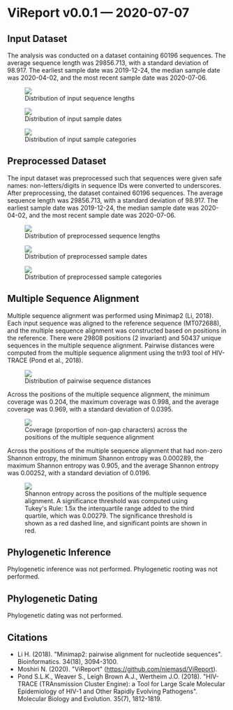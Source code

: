 # ViReport v0.0.1 &mdash; 2020-07-07

## Input Dataset
The analysis was conducted on a dataset containing 60196 sequences. The average sequence length was 29856.713, with a standard deviation of 98.917. The earliest sample date was 2019-12-24, the median sample date was 2020-04-02, and the most recent sample date was 2020-07-06.

<figure>
<img src="./report_files/figs/input_sequence_lengths.png" width="auto" height="auto" style="max-width:75%;">
<figcaption>Distribution of input sequence lengths</figcaption>
</figure>




<figure>
<img src="./report_files/figs/input_sample_dates.png" width="auto" height="auto" style="max-width:75%;">
<figcaption>Distribution of input sample dates</figcaption>
</figure>




<figure>
<img src="./report_files/figs/input_categories.png" width="auto" height="auto" style="max-width:75%;">
<figcaption>Distribution of input sample categories</figcaption>
</figure>



## Preprocessed Dataset
The input dataset was preprocessed such that sequences were given safe names: non-letters/digits in sequence IDs were converted to underscores. After preprocessing, the dataset contained 60196 sequences. The average sequence length was 29856.713, with a standard deviation of 98.917. The earliest sample date was 2019-12-24, the median sample date was 2020-04-02, and the most recent sample date was 2020-07-06.

<figure>
<img src="./report_files/figs/processed_sequence_lengths.png" width="auto" height="auto" style="max-width:75%;">
<figcaption>Distribution of preprocessed sequence lengths</figcaption>
</figure>




<figure>
<img src="./report_files/figs/processed_sample_dates.png" width="auto" height="auto" style="max-width:75%;">
<figcaption>Distribution of preprocessed sample dates</figcaption>
</figure>




<figure>
<img src="./report_files/figs/processed_input_categories.png" width="auto" height="auto" style="max-width:75%;">
<figcaption>Distribution of preprocessed sample categories</figcaption>
</figure>



## Multiple Sequence Alignment
Multiple sequence alignment was performed using Minimap2 (Li, 2018). Each input sequence was aligned to the reference sequence (MT072688), and the multiple sequence alignment was constructed based on positions in the reference. There were 29808 positions (2 invariant) and 50437 unique sequences in the multiple sequence alignment. Pairwise distances were computed from the multiple sequence alignment using the tn93 tool of HIV-TRACE (Pond et al., 2018).

<figure>
<img src="./report_files/figs/pairwise_distances_sequences.png" width="auto" height="auto" style="max-width:75%;">
<figcaption>Distribution of pairwise sequence distances</figcaption>
</figure>


Across the positions of the multiple sequence alignment, the minimum coverage was 0.204, the maximum coverage was 0.998, and the average coverage was 0.969, with a standard deviation of 0.0395.

<figure>
<img src="./report_files/figs/alignment_coverage.png" width="auto" height="auto" style="max-width:75%;">
<figcaption>Coverage (proportion of non-gap characters) across the positions of the multiple sequence alignment</figcaption>
</figure>


 Across the positions of the multiple sequence alignment that had non-zero Shannon entropy, the minimum Shannon entropy was 0.000289, the maximum Shannon entropy was 0.905, and the average Shannon entropy was 0.00252, with a standard deviation of 0.0196.

<figure>
<img src="./report_files/figs/alignment_entropies.png" width="auto" height="auto" style="max-width:75%;">
<figcaption>Shannon entropy across the positions of the multiple sequence alignment. A significance threshold was computed using Tukey's Rule: 1.5x the interquartile range added to the third quartile, which was 0.00279. The significance threshold is shown as a red dashed line, and significant points are shown in red.</figcaption>
</figure>



## Phylogenetic Inference
Phylogenetic inference was not performed. Phylogenetic rooting was not performed.
## Phylogenetic Dating
Phylogenetic dating was not performed.
## Citations

* Li H. (2018). "Minimap2: pairwise alignment for nucleotide sequences". Bioinformatics. 34(18), 3094-3100.
* Moshiri N. (2020). "ViReport" (https://github.com/niemasd/ViReport).
* Pond S.L.K., Weaver S., Leigh Brown A.J., Wertheim J.O. (2018). "HIV-TRACE (TRAnsmission Cluster Engine): a Tool for Large Scale Molecular Epidemiology of HIV-1 and Other Rapidly Evolving Pathogens". Molecular Biology and Evolution. 35(7), 1812-1819.

